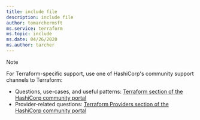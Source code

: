 ```yaml
---
title: include file
description: include file
author: tomarchermsft
ms.service: terraform
ms.topic: include
ms.date: 04/26/2020
ms.author: tarcher
---
```


> [!NOTE]
> For Terraform-specific support, use one of HashiCorp's community support channels to Terraform:
>
> * Questions, use-cases, and useful patterns: [Terraform section of the HashiCorp community portal](https://discuss.hashicorp.com/c/terraform-core)
> * Provider-related questions: [Terraform Providers section of the HashiCorp community portal](https://discuss.hashicorp.com/c/terraform-providers)
